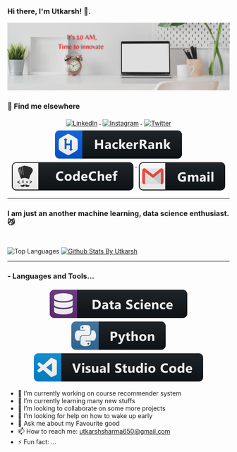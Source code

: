 ### Hi there, I'm Utkarsh! 👋.

<img src="https://github.com/utkarshsharma1/utkarshsharma1/blob/master/background.png">

### 📢 Find me elsewhere

<p align="center">
   <a href="https://www.linkedin.com/in/utkarshsharma123" target="_blank">
    <img src="https://raw.githubusercontent.com/MikeCodesDotNET/MikeCodesDotNET/a8abbf37441f3253f74ea255a47f289208d7568c/Resources/linkedIn.svg" alt="LinkedIn" style="vertical-align:top; margin:4px">
  </a>
  
  <a href="https://www.instagram.com/utkarshsharma1" target="_blank">
    <img src="https://raw.githubusercontent.com/MikeCodesDotNET/MikeCodesDotNET/a8abbf37441f3253f74ea255a47f289208d7568c/Resources/instagram.svg" alt="Instagram" style="vertical-align:top; margin:4px">
  </a>
  
  <a href="https://twitter.com/sharma_utkarsh6" target="_blank">
    <img src="https://raw.githubusercontent.com/MikeCodesDotNET/MikeCodesDotNET/a8abbf37441f3253f74ea255a47f289208d7568c/Resources/twitter.svg" alt="Twitter" style="vertical-align:top; margin:4px">
  </a>  

   <a href="https://www.hackerearth.com/@utkarshsharma650" target="_blank">
    <img src="https://github.com/MikeCodesDotNET/ColoredBadges/blob/master/svg/dev/services/hackerrank.svg" alt="Hackerearth" style="vertical-align:top; margin:4px">
  </a>

  <a href="https://www.codechef.com/users/utk13arsh" target="_blank">
    <img src="https://github.com/MikeCodesDotNET/ColoredBadges/blob/master/svg/dev/services/codechef.svg" alt="codechef" style="vertical-align:top; margin:4px">
  </a>
  
  <a href="mailto:utkarshsharma650@gmail.com" target="_blank">
    <img src="https://github.com/MikeCodesDotNET/ColoredBadges/blob/master/svg/social/gmail.svg" alt="Gmail" style="vertical-align:top; margin:4px">
  </a>  
</p>

<hr>

### I am just an another machine learning, data science enthusiast. 😼

<br/>

![Top Languages](https://github-readme-stats.vercel.app/api/top-langs/?username=utkarshsharma1&theme=radical)
[![Github Stats By Utkarsh](https://github-readme-stats.vercel.app/api?username=utkarshsharma1&show_icons=true&title_color=fff&icon_color=79ff97&text_color=9f9f9f&bg_color=151515)](https://github.com/utkarshsharma1/github-readme-stats)


*************


### - Languages and Tools...

<p align="center">

<!-- For more icons please follow  https://github.com/MikeCodesDotNET/ColoredBadges -->

<img src="https://raw.githubusercontent.com/8bithemant/8bithemant/master/svg/dev/misc/datascience.svg" alt="data science" style="vertical-align:top; margin:4px">    
<img src="https://raw.githubusercontent.com/8bithemant/8bithemant/master/svg/dev/languages/python.svg" alt="python" style="vertical-align:top; margin:4px">
<img src="https://raw.githubusercontent.com/8bithemant/8bithemant/master/svg/dev/tools/visualstudio_code.svg" alt="vscode" style="vertical-align:top; margin:4px">

</p>

- 🔭 I’m currently working on course recommender system
- 🌱 I’m currently learning many new stuffs
- 👯 I’m looking to collaborate on some more projects
- 🤔 I’m looking for help on how to wake up early
- 💬 Ask me about my Favourite good
- 📫 How to reach me: utkarshsharma650@gmail.com
- ⚡ Fun fact: ...
